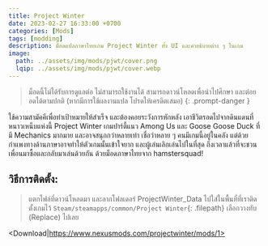 ```yaml
---
title: Project Winter
date: 2023-02-27 16:33:00 +0700
categories: [Mods]
tags: [modding]
description: ม็อดแปลภาษาไทยเกม Project Winter ทั้ง UI และคำอธิบายต่าง ๆ ในเกม
image:
  path: ../assets/img/mods/pjwt/cover.png
  lqip: ../assets/img/mods/pjwt/cover.webp
---
```


> ม็อดนี้ไม่ได้รับการดูแลต่อ ไม่สามารถใช้งานได้ สามารถดาวน์โหลดเพื่อนำไปศึกษา และต่อยอดได้ตามปกติ (หากมีการใช้ผลงานแปล โปรดให้เครดิตเสมอ)
{: .prompt-danger }


ใช้ความสามัคคีเพื่อทำเป้าหมายให้สำเร็จ และต้องคอยระวังการหักหลัง เอาชีวิตรอดไปจากดินแดนที่หนาวเหน็บแห่งนี้ Project Winter เกมปาร์ตี้แนว Among Us และ Goose Goose Duck ที่มี Mechanics มากมาย และอาจสนุกกว่าหลายเท่า เชื่อว่าหลาย ๆ คนมีเกมนี้อยู่ในคลัง แต่ด้วยกำแพงทางด้านภาษาอาจทำให้ตัวเกมนั้นเข้าใจยาก และผู้เล่นเลิกเล่นไปในที่สุด ถึงเวลาแล้วที่จะชวนเพื่อนมาซื้อและกลับมาเล่นด้วยกัน ด้วยม็อดภาษาไทยจาก hamstersquad!


## วิธีการติดตั้ง:
> แตกไฟล์ที่ดาวน์โหลดมา และลากโฟลเดอร์
ProjectWinter_Data ไปใส่ในพื้นที่ที่เราติดตั้งเกมไว้ `Steam/steamapps/common/Project Winter`{: .filepath}
เลือกวางทับ (Replace) ไปเลย

<Download|https://www.nexusmods.com/projectwinter/mods/1>

